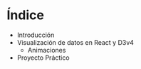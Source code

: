 # Índice

- Introducción
- Visualización de datos  en React y D3v4
  - Animaciones
- Proyecto Práctico
